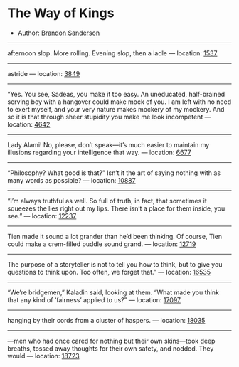 # The Way of Kings

* Author: [Brandon Sanderson]()

---
afternoon slop. More rolling. Evening slop, then a ladle — location: [1537]()

---
astride — location: [3849]()

---
“Yes. You see, Sadeas, you make it too easy. An uneducated, half-brained serving boy with a hangover could make mock of you. I am left with no need to exert myself, and your very nature makes mockery of my mockery. And so it is that through sheer stupidity you make me look incompetent — location: [4642]()

---
Lady Alami! No, please, don’t speak—it’s much easier to maintain my illusions regarding your intelligence that way. — location: [6677]()

---
“Philosophy? What good is that?” Isn’t it the art of saying nothing with as many words as possible? — location: [10887]()

---
“I’m always truthful as well. So full of truth, in fact, that sometimes it squeezes the lies right out my lips. There isn’t a place for them inside, you see.” — location: [12237]()

---
Tien made it sound a lot grander than he’d been thinking. Of course, Tien could make a crem-filled puddle sound grand. — location: [12719]()

---
The purpose of a storyteller is not to tell you how to think, but to give you questions to think upon. Too often, we forget that.” — location: [16535]()

---
“We’re bridgemen,” Kaladin said, looking at them. “What made you think that any kind of ‘fairness’ applied to us?” — location: [17097]()

---
hanging by their cords from a cluster of haspers. — location: [18035]()

---
—men who had once cared for nothing but their own skins—took deep breaths, tossed away thoughts for their own safety, and nodded. They would — location: [18723]()


